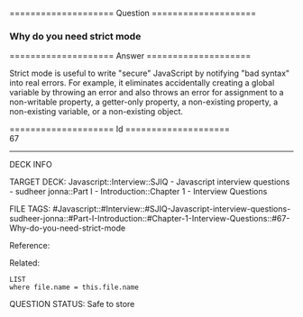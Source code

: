 ==================== Question ====================  

### Why do you need strict mode  

==================== Answer ====================  

Strict mode is useful to write "secure" JavaScript by notifying "bad syntax"
into real errors. For example, it eliminates accidentally creating a global
variable by throwing an error and also throws an error for assignment to a
non-writable property, a getter-only property, a non-existing property, a
non-existing variable, or a non-existing object.

==================== Id ====================  
67
<!--ID: 1707879886569-->

---

DECK INFO

TARGET DECK: Javascript::Interview::SJIQ - Javascript interview questions - sudheer jonna::Part I - Introduction::Chapter 1 - Interview Questions

FILE TAGS: #Javascript::#Interview::#SJIQ-Javascript-interview-questions-sudheer-jonna::#Part-I-Introduction::#Chapter-1-Interview-Questions::#67-Why-do-you-need-strict-mode

Reference:

Related:

```dataview
LIST
where file.name = this.file.name
```
QUESTION STATUS: Safe to store
